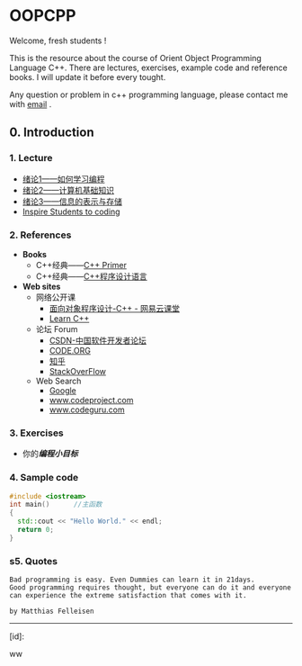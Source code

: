 OOPCPP
====
Welcome, fresh students !

This is the resource about the course of Orient Object Programming Language C++.
There are lectures, exercises, example code and reference books. I will update it before every tought.

Any question or problem in c++ programming language, please contact me with [email](cugwhp@qq.com) .

## 0. Introduction

### 1. Lecture
- [绪论1——如何学习编程](./02.%20PPT/Fall/C%2B%2B_%E7%BB%AA%E8%AE%BA1.pptx)
- [绪论2——计算机基础知识](./02.%20PPT/Fall/C%2B%2B%E7%AC%AC01%E8%AE%B2%20%E7%BB%AA%E8%AE%BA1%EF%BC%9A%E8%AE%A1%E7%AE%97%E6%9C%BA%E5%9F%BA%E7%A1%80%E7%9F%A5%E8%AF%86.ppt)
- [绪论3——信息的表示与存储](./02.%20PPT/Fall/C%2B%2B%E7%AC%AC02%E8%AE%B2%20%E7%BB%AA%E8%AE%BA2%EF%BC%9A%E4%BF%A1%E6%81%AF%E7%9A%84%E8%A1%A8%E7%A4%BA%E4%B8%8E%E5%AD%98%E5%82%A8.ppt)
- [Inspire Students to coding](https://code.org/educate/resources/inspire)

### 2. References

- **Books**
  - C++经典——[C++ Primer](https://book.douban.com/subject/1767741/)
  - C++经典——[C++程序设计语言](https://book.douban.com/subject/4604591/)
- **Web sites**
  - 网络公开课
    - [面向对象程序设计-C++ - 网易云课堂](http://study.163.com/course/courseMain.htm?courseId=271005)
    - [Learn C++](www.learncpp.com)
  - 论坛 Forum
    - [CSDN-中国软件开发者论坛](www.csdn.net)
    - [CODE.ORG](www.code.org)
    - [知乎](www.zhihu.com)
    - [StackOverFlow](www.stackoverlow.com)
  - Web Search
    - [Google](www.google.com.hk)
    - www.codeproject.com
    - www.codeguru.com

### 3. Exercises

- 你的***编程小目标***

### 4. Sample code

```c++
#include <iostream>
int main()		//主函数
{
  std::cout << "Hello World." << endl;
  return 0;
}
```

### s5. Quotes

```
Bad programming is easy. Even Dummies can learn it in 21days.
Good programming requires thought, but everyone can do it and everyone can experience the extreme satisfaction that comes with it.				
																		by Matthias Felleisen
```

---

[id]: 

ww

